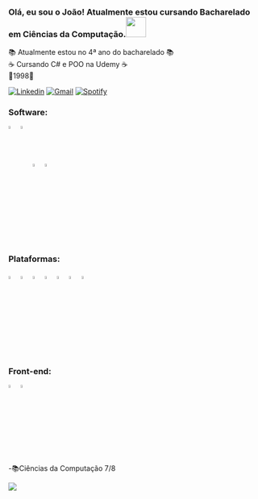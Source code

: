 ### Olá, eu sou o João! Atualmente estou cursando Bacharelado em Ciências da Computação.<img src="https://github.com/gjoioso/gjoioso/blob/main/Hi.gif" width="40px">
📚 Atualmente estou no 4ª ano do bacharelado 📚<br>
☕ Cursando C# e POO na Udemy ☕<br>
👶1998👶<br>

[![Linkedin](https://img.shields.io/badge/-LinkedIn-blue?style=flat-square&logo=Linkedin&logoColor=white&link=https://www.linkedin.com/in/joao-victor-caires/)](https://www.linkedin.com/in/joao-victor-caires/) 
[![Gmail](https://img.shields.io/badge/-Gmail-c14438?style=flat&logo=Gmail&logoColor=white)](mailto:srkayrez@gmail.com)
[![Spotify](https://img.shields.io/badge/-Spotify-1DB954?style=flat&logo=Spotify&logoColor=white)](https://open.spotify.com/user/kayrezgamer)

  <h3>Software:</h3>
<div style="display: inline_block">
  <img align="center" width="4%" src="https://cdn.jsdelivr.net/gh/devicons/devicon/icons/python/python-original.svg">
  <img align="center" width="4%" src="https://cdn.jsdelivr.net/gh/devicons/devicon/icons/java/java-original.svg">
  <img src="https://seeklogo.com/images/C/c-sharp-c-logo-02F17714BA-seeklogo.com.png"alt="C#" width="4%">
  <img src="https://seeklogo.com/images/M/microsoft-azure-logo-85055C44BE-seeklogo.com.png"alt="Azure" width="4%">

</div>

<h3>Plataformas:</h3>
<p align="left">
 <img src="https://cdn.worldvectorlogo.com/logos/visual-studio-code-1.svg" alt="vscode" width="4%">
 <img src="https://cdn.worldvectorlogo.com/logos/eclipse-11.svg" alt="eclipse" width="4%">
 <img src="https://upload.wikimedia.org/wikipedia/commons/1/1d/PyCharm_Icon.svg" alt="pycharm" width="4%"> 
 <img src="https://seeklogo.com/images/S/sublime-text-logo-C2736A0B50-seeklogo.com.png"alt="sublime" width="4%">
 <img src="https://seeklogo.com/images/A/adobe-premiere-logo-0B31ECF881-seeklogo.com.png" alt="premier" width="4%">
 <img src="https://seeklogo.com/images/A/adobe-photoshop-logo-7B88D7B5AA-seeklogo.com.png" alt="photoshop" width="4%">
 <img src="https://seeklogo.com/images/S/sketchup-logo-5248E6166E-seeklogo.com.png"alt="sketchup" width="4%">

  
 
</p>
<h3>Front-end:</h3>
<div>
<img align="center" alt="Joao-html" width="4%" src="https://cdn.jsdelivr.net/gh/devicons/devicon/icons/html5/html5-original.svg">
<img align="center" alt="Joao-css" width="4%" src="https://cdn.jsdelivr.net/gh/devicons/devicon/icons/css3/css3-original.svg" />
</div>
-📚Ciências da Computação 7/8


![](https://komarev.com/ghpvc/?username=srkayrez&style=plastic)
